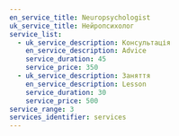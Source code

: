 ```yaml
---
en_service_title: Neuropsychologist
uk_service_title: Нейропсихолог
service_list:
  - uk_service_description: Консультація
    en_service_description: Advice
    service_duration: 45
    service_price: 350
  - uk_service_description: Заняття
    en_service_description: Lesson
    service_duration: 30
    service_price: 500
service_range: 3
services_identifier: services
---
```

